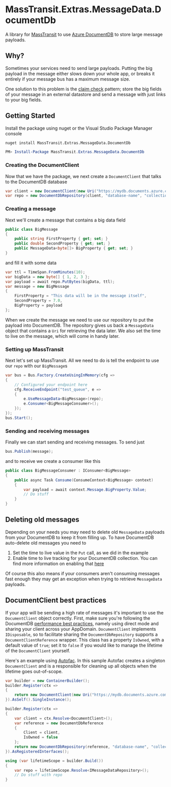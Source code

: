 # MassTransit.Extras.MessageData.DocumentDb

A library for [MassTransit][mt] to use [Azure DocumentDB][docdb] to store large message payloads.

## Why?

Sometimes your services need to send large payloads. Putting the big payload in the message either
slows down your whole app, or breaks it entirely if your message bus has a maximum message size.

One solution to this problem is the [claim check][claim-check] pattern; store the big fields of
your message in an external datastore and send a message with just links to your big fields.

## Getting Started

Install the package using nuget or the Visual Studio Package Manager console

```cmd
nuget install MassTransit.Extras.MessageData.DocumentDb
```
```powershell
PM> Install-Package MassTransit.Extras.MessageData.DocumentDb
```

### Creating the DocumentClient
Now that we have the package, we next create a `DocumentClient` that talks to the DocumentDB database

```csharp
var client = new DocumentClient(new Uri("https://mydb.documents.azure.com:443/"), "secret-key");
var repo = new DocumentDbRepository(client, "database-name", "collection-name");
```

### Creating a message

Next we'll create a message that contains a big data field

```csharp
public class BigMessage
{
    public string FirstProperty { get; set; }
    public double SecondProperty { get; set; }
    public MessageData<byte[]> BigProperty { get; set; }
}
```

and fill it with some data

```csharp
var ttl = TimeSpan.FromMinutes(10);
var bigData = new byte[] { 1, 2, 3 };
var payload = await repo.PutBytes(bigData, ttl);
var message = new BigMessage
{
    FirstProperty = "This data will be in the message itself",
    SecondProperty = 7.0,
    BigProperty = payload
};
```

When we create the message we need to use our repository to put the payload into DocumentDB. The repository
gives us back a `MessageData` object that contains a `Uri` for retrieving the data later. We also set the
time to live on the message, which will come in handy later.

### Setting up MassTransit

Next let's set up MassTransit. All we need to do is tell the endpoint to use our `repo` with our
`BigMessage`s

```csharp
var bus = Bus.Factory.CreateUsingInMemory(cfg =>
{
    // Configured your endpoint here
    cfg.ReceiveEndpoint("test_queue", e =>
    {
        e.UseMessageData<BigMessage>(repo);
        e.Consumer<BigMessageConsumer>();
    });
});
bus.Start();
```

### Sending and receiving messages

Finally we can start sending and receiving messages. To send just

```csharp
bus.Publish(message);
```

and to receive we create a consumer like this

```csharp
public class BigMessageConsumer : IConsumer<BigMessage>
{
    public async Task Consume(ConsumeContext<BigMessage> context)
    {
        var payload = await context.Message.BigProperty.Value;
        // Do stuff
    }
}
```

## Deleting old messages

Depending on your needs you may need to delete old `MessageData` payloads from your DocumentDB
to keep it from filling up. To have DocumentDB auto-delete old messages you need to

1. Set the time to live value in the `Put` call, as we did in the example
2. Enable time to live tracking for your DocumentDB collection. You can find more information on
enabling that [here][docdb-ttl]

Of course this also means if your consumers aren't consuming messages fast enough they may get
an exception when trying to retrieve `MessageData` payloads.

## DocumentClient best practices

If your app will be sending a high rate of messages it's important to use the `DocumentClient`
object correctly. First, make sure you're following the DocumentDB [performance best practices][docdb-perf],
namely using direct mode and sharing your client across your AppDomain. `DocumentClient`
implements `IDisposable`, so to facilitate sharing the `DocumentDbRepository` supports a
`DocumentClientReference` wrapper. This class has a property `IsOwned`, with a default value of `true`;
set it to `false` if you would like to manage the lifetime of the `DocumentClient`
yourself.

Here's an example using [Autofac][autofac]. In this sample Autofac creates a singleton `DocumentClient`
and is a responsible for cleaning up all objects when the lifetime goes out-of-scope.

```csharp
var builder = new ContainerBuilder();
builder.Register(ctx =>
{
    return new DocumentClient(new Uri("https://mydb.documents.azure.com:443/"), "secret-key");
}).AsSelf().SingleInstance();

builder.Register(ctx =>
{
    var client = ctx.Resolve<DocumentClient>();
    var reference = new DocumentDbReference
    {
        Client = client,
        IsOwned = false
    };
    return new DocumentDbRepository(reference, "database-name", "collection-name");
}).AsRegisteredInterfaces();

using (var lifetimeScope = builder.Build())
{
    var repo = lifetimeScope.Resolve<IMessageDataRepository>();
    // Do stuff with repo
}
```

[mt]: http://masstransit-project.com/
[autofac]: http://autofac.org/
[docdb]: https://azure.microsoft.com/en-us/services/documentdb/
[claim-check]: http://www.enterpriseintegrationpatterns.com/patterns/messaging/StoreInLibrary.html        
[docdb-ttl]: https://azure.microsoft.com/en-us/documentation/articles/documentdb-time-to-live/
[docdb-perf]: https://azure.microsoft.com/en-us/blog/performance-tips-for-azure-documentdb-part-1-2/
